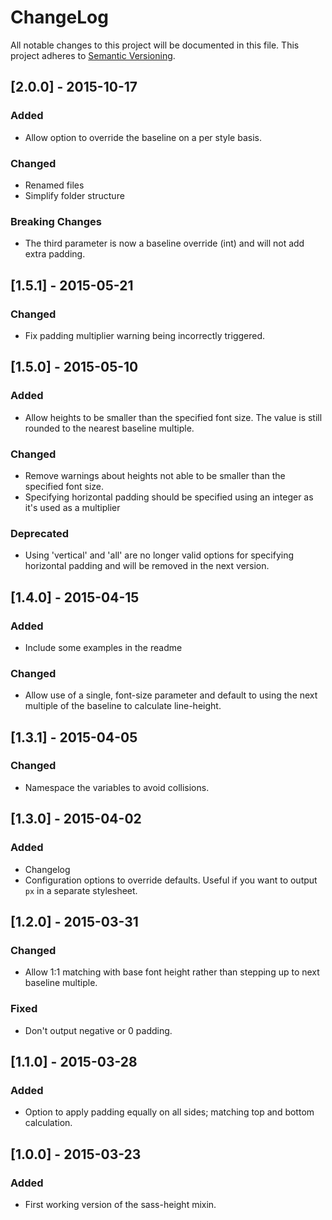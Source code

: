 # ChangeLog
All notable changes to this project will be documented in this file.
This project adheres to [Semantic Versioning](http://semver.org/).

## [2.0.0] - 2015-10-17
### Added
- Allow option to override the baseline on a per style basis.

### Changed
- Renamed files
- Simplify folder structure

### Breaking Changes
- The third parameter is now a baseline override (int) and will not add extra padding.

## [1.5.1] - 2015-05-21
### Changed
- Fix padding multiplier warning being incorrectly triggered.

## [1.5.0] - 2015-05-10
### Added
- Allow heights to be smaller than the specified font size. The value is still rounded to the nearest baseline multiple.

### Changed
- Remove warnings about heights not able to be smaller than the specified font size.
- Specifying horizontal padding should be specified using an integer as it's used as a multiplier

### Deprecated
- Using 'vertical' and 'all' are no longer valid options for specifying horizontal padding and will be removed in the next version.

## [1.4.0] - 2015-04-15
### Added
- Include some examples in the readme

### Changed
- Allow use of a single, font-size parameter and default to using the next multiple of the baseline to calculate line-height.


## [1.3.1] - 2015-04-05
### Changed
- Namespace the variables to avoid collisions.


## [1.3.0] - 2015-04-02
### Added
- Changelog
- Configuration options to override defaults. Useful if you want to output `px` in a separate stylesheet.


## [1.2.0] - 2015-03-31
### Changed
- Allow 1:1 matching with base font height rather than stepping up to next baseline multiple.

### Fixed
- Don't output negative or 0 padding.


## [1.1.0] - 2015-03-28
### Added
- Option to apply padding equally on all sides; matching top and bottom calculation.


## [1.0.0] - 2015-03-23
### Added
- First working version of the sass-height mixin.
